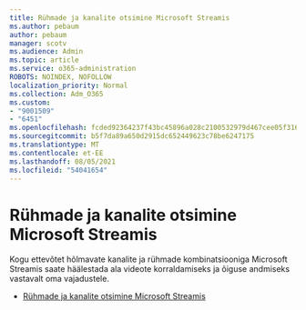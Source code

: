 ```yaml
---
title: Rühmade ja kanalite otsimine Microsoft Streamis
ms.author: pebaum
author: pebaum
manager: scotv
ms.audience: Admin
ms.topic: article
ms.service: o365-administration
ROBOTS: NOINDEX, NOFOLLOW
localization_priority: Normal
ms.collection: Adm_O365
ms.custom:
- "9001509"
- "6451"
ms.openlocfilehash: fcded92364237f43bc45896a028c2100532979d467cee05f3166118a02894831
ms.sourcegitcommit: b5f7da89a650d2915dc652449623c78be6247175
ms.translationtype: MT
ms.contentlocale: et-EE
ms.lasthandoff: 08/05/2021
ms.locfileid: "54041654"
---
```

# <a name="organize-groups-and-channels-in-microsoft-stream"></a>Rühmade ja kanalite otsimine Microsoft Streamis

Kogu ettevõtet hõlmavate kanalite ja rühmade kombinatsiooniga Microsoft Streamis saate häälestada ala videote korraldamiseks ja õiguse andmiseks vastavalt oma vajadustele.  

- [Rühmade ja kanalite otsimine Microsoft Streamis](https://docs.microsoft.com/stream/groups-channels-organization)
